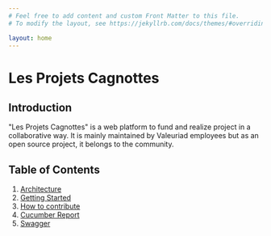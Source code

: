 ```yaml
---
# Feel free to add content and custom Front Matter to this file.
# To modify the layout, see https://jekyllrb.com/docs/themes/#overriding-theme-defaults

layout: home
---
```


# Les Projets Cagnottes

## Introduction

"Les Projets Cagnottes" is a web platform to fund and realize project in a collaborative way. 
It is mainly maintained by Valeuriad employees but as an open source project, it belongs to the community.

## Table of Contents

1. [Architecture](architecture.md)
2. [Getting Started](getting_started.md)
3. [How to contribute](contribute.md)
4. [Cucumber Report](https://les-projets-cagnottes.github.io/master/cucumber/index.html)
5. [Swagger](https://les-projets-cagnottes.fr/api/docs/swagger-ui/index.html?configUrl=/api/docs/swagger-config#/)
